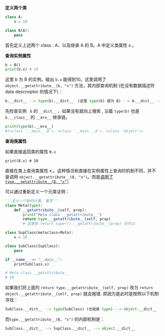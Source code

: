 **定义两个类**

```py
class A:	
	x = 10

class B(A):
	pass
```

首先定义上述两个 class : A、以及继承 A 的 B。A 中定义类属性 x 。

 **查询实例属性**

```python
b = B()
print(b.x) # 10
```

这里 b 为 B 的实例。输出 `b.x`  能得到10。这里调用了 `object.__getattribute__(b, "x")` 方法，其内部查询机制 (在没有数据描述符 data descroiptor 的情况下)：

```python
b.__dict__ --> type(b).__dict__  (这里 type(b) 就为 B) --> A.__dict__ --> object.__dict__
```

 先检查实例 ` b` 的 `__dict__` ，如果没有就向上搜索 , 沿着  `type(b)` 也是 `b.__class__` 的 `__mro__` 继承链。

```python
print(type(b).__mro__) 
#(<class '__main__.B'>, <class '__main__.A'>, <class 'object'>)
```

**查询类属性**

如果直接返回类的属性 `B.x`

```
print(B.x) # 10
```

直接在类上查询类属性 x.。这种情况和直接在实例属性上查询的机制不同，并不是调用 `object.__getattribute__(B, "x")`。而是<u>调用了 `type.__getattribute__(B, "x")`</u>

可以通过重新定义一个元类证明：

```python
'''定义一个新的元类, 重写'''
class Meta(type):
    def __getattribute__(self, prop):
        print("Meta class __getattribute__")
        return type.__getattribute__(self, prop)
    	# 这里些 return super().__getattribute__(prop) 也可以

class SupClass(metaclass=Meta):
    x = 10

class SubClass(SupClass):
    pass

if __name__ == "__main__":
    printSubClass.x)

# Meta class __getattribute__
# 10
```

如果我们将上面的 `return type.__getattribute__(self, prop)` 改为 `return object.__getattribute__(self, prop)` 就会报错. 原因为是此时是按照以下机制寻找：

```python
SubClass.__dict__ --> type(SubClass) (也就是 type) --> object.__dict__
```

而`type.__getattribute__(B, "x")` 的内部机制是：

```python
SubClass.__dict__ --> SupClass.__dict__ --> object.__dict__
```



